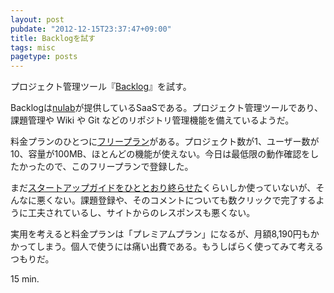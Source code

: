 ```yaml
---
layout: post
pubdate: "2012-12-15T23:37:47+09:00"
title: Backlogを試す
tags: misc
pagetype: posts
---
```

プロジェクト管理ツール『[Backlog](http://www.backlog.jp/)』を試す。

Backlogは[nulab](http://www.nulab.co.jp/)が提供しているSaaSである。プロジェクト管理ツールであり、課題管理や Wiki や Git などのリポジトリ管理機能を備えているようだ。

料金プランのひとつに[フリープラン](http://www.backlog.jp/license/asp.html)がある。プロジェクト数が1、ユーザー数が10、容量が100MB、ほとんどの機能が使えない。今日は最低限の動作確認をしたかったので、このフリープランで登録した。

まだ[スタートアップガイドをひととおり終らせた](http://www.backlog.jp/guide/)くらいしか使っていないが、そんなに悪くない。課題登録や、そのコメントについても数クリックで完了するように工夫されているし、サイトからのレスポンスも悪くない。

実用を考えると料金プランは「プレミアムプラン」になるが、月額8,190円もかかってしまう。個人で使うには痛い出費である。もうしばらく使ってみて考えるつもりだ。

15 min.
